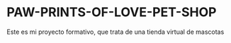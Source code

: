 # PAW-PRINTS-OF-LOVE-PET-SHOP
Este es mi proyecto formativo, que trata de una tienda virtual de mascotas
